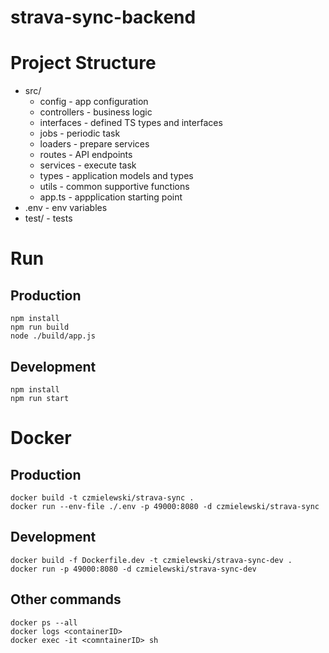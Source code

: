# strava-sync-backend

# Project Structure

- src/
  - config - app configuration
  -  controllers - business logic
  -  interfaces - defined TS types and interfaces
  -  jobs - periodic task
  -  loaders - prepare services
  -  routes - API endpoints
  -  services - execute task 
  -  types - application models and types
  -  utils - common supportive functions
  -  app.ts - appplication starting point
- .env - env variables
- test/ - tests

# Run

## Production 
```
npm install
npm run build
node ./build/app.js
```
## Development
```
npm install 
npm run start
```
# Docker 

## Production
```
docker build -t czmielewski/strava-sync .
docker run --env-file ./.env -p 49000:8080 -d czmielewski/strava-sync 
```
## Development
```
docker build -f Dockerfile.dev -t czmielewski/strava-sync-dev .
docker run -p 49000:8080 -d czmielewski/strava-sync-dev
```

## Other commands
```
docker ps --all
docker logs <containerID>
docker exec -it <comntainerID> sh
```
